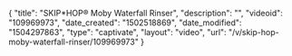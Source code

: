 {
    "title": "SKIP*HOP&reg; Moby Waterfall Rinser",
    "description": "",
    "videoid": "109969973",
    "date_created": "1502518869",
    "date_modified": "1504297863",
    "type": "captivate",
    "layout": "video",
    "url": "\/v\/skip-hop-moby-waterfall-rinser\/109969973"
}